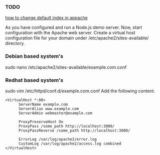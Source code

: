 ### TODO
[how to change default index in appache]( https://ubiq.co/tech-blog/how-to-change-default-index-page-in-apache/ )
<!-- ovo je samo komentar -->

As you have configured and run a Node.js demo server. Now, start configuration with the Apache web server. Create a virtual host configuration file for your domain under /etc/apache2/sites-available/ directory.

### Debian based system's 
sudo nano /etc/apache2/sites-available/example.com.conf 

### Redhat based system's 
sudo vim /etc/httpd/conf.d/example.com.conf 
Add the following content.

```
<VirtualHost *:80>
      ServerName example.com
      ServerAlias www.example.com
      ServerAdmin webmaster@example.com

      ProxyPreserveHost On
      ProxyPass /some_path http://localhost:3000/
      ProxyPassReverse /some_path http://localhost:3000/

      ErrorLog /var/log/apache2/error.log
      CustomLog /var/log/apache2/access.log combined
</VirtualHost>
```
